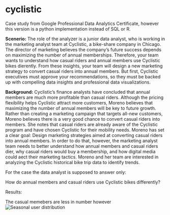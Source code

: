 # cyclistic
Case study from Google Professional Data Analytics Certificate, however this version is a python implementation instead of SQL or R.

**Scenerio:**
The role of the analyzer is a junior data analyst, who is working in the marketing analyst team at Cyclistic, a bike-share company in Chicago. The director of marketing believes the company’s future success depends on maximizing the number of annual memberships. Therefore, your team wants to understand how casual riders and annual members use Cyclistic bikes dierently. From these insights, your team will design a new marketing strategy to convert casual riders into annual members. But first, Cyclistic executives must approve your recommendations, so they must be backed up with compelling data insights and professional data visualizations.

**Background:**
Cyclistic’s finance analysts have concluded that annual members are much more profitable than casual riders. Although the pricing flexibility helps Cyclistic attract more customers, Moreno believes that maximizing the number of annual members will be key to future growth. Rather than creating a marketing campaign that targets all-new customers, Moreno believes there is a very good chance to convert casual riders into members. She notes that casual riders are already aware of the Cyclistic program and have chosen Cyclistic for their mobility needs.
Moreno has set a clear goal: Design marketing strategies aimed at converting casual riders into annual members. In order to do that, however, the marketing analyst team needs to better understand how annual members and casual riders dier, why casual riders would buy a membership, and how digital media could aect their marketing tactics. Moreno and her team are interested in analyzing the Cyclistic historical bike trip data to identify trends.

For the case the data analyst is supposed to answer only:

How do annual members and casual riders use Cyclistic bikes differently?

Results:

The casual memebers are less in number however 
![Seasonal user distribution](https://user-images.githubusercontent.com/65511509/118132922-83d97b80-b400-11eb-942f-2091e647ed32.png)

